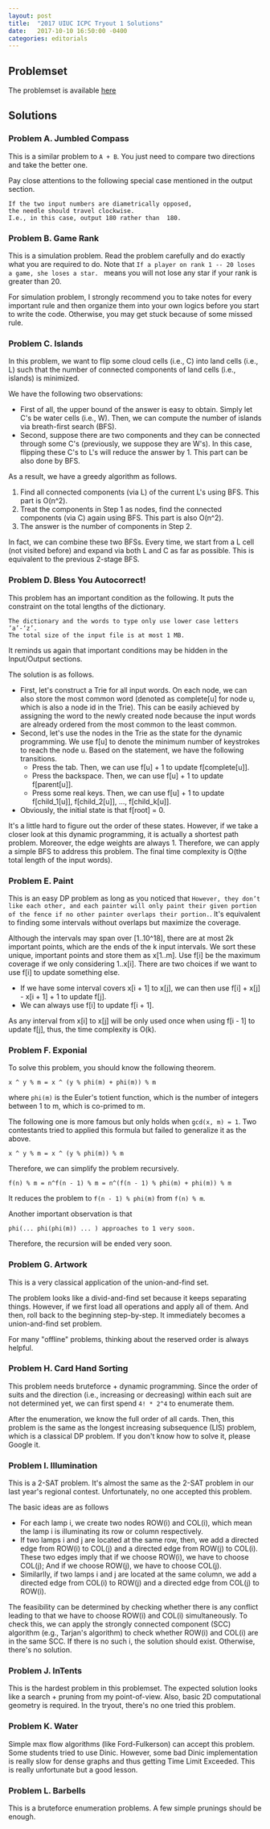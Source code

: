 ```yaml
---
layout: post
title:  "2017 UIUC ICPC Tryout 1 Solutions"
date:   2017-10-10 16:50:00 -0400
categories: editorials
---
```



## Problemset

The problemset is available [here](./files/uiuc_2017_tryout_1.pdf)

## Solutions

### Problem A. Jumbled Compass

This is a similar problem to ```A + B```. You just need to compare two directions and take the better one.

Pay close attentions to the following special case mentioned in the output section.

```
If the two input numbers are diametrically opposed, 
the needle should travel clockwise. 
I.e., in this case, output 180 rather than  180.
```

### Problem B. Game Rank

This is a simulation problem. Read the problem carefully and do exactly what you are required to do. Note that ```If a player on rank 1 -- 20 loses a game, she loses a star. ``` means you will not lose any star if your rank is greater than 20. 

For simulation problem, I strongly recommend you to take notes for every important rule and then organize them into your own logics before you start to write the code. Otherwise, you may get stuck because of some missed rule. 

### Problem C. Islands

In this problem, we want to flip some cloud cells (i.e., C) into land cells (i.e., L) such that the number of connected components of land cells (i.e., islands) is minimized.

We have the following two observations:

- First of all, the upper bound of the answer is easy to obtain. Simply let C's be water cells (i.e., W). Then, we can compute the number of islands via breath-first search (BFS).
- Second, suppose there are two components and they can be connected through some C's (previously, we suppose they are W's). In this case, flipping these C's to L's will reduce the answer by 1. This part can be also done by BFS.

As a result, we have a greedy algorithm as follows.

1. Find all connected components (via L) of the current L's using BFS. This part is O(n^2).
2. Treat the components in Step 1 as nodes, find the connected components (via C) again using BFS. This part is also O(n^2).
3. The answer is the number of components in Step 2.

In fact, we can combine these two BFSs. Every time, we start from a L cell (not visited before) and expand via both L and C as far as possible. This is equivalent to the previous 2-stage BFS.


### Problem D. Bless You Autocorrect!

This problem has an important condition as the following. It puts the constraint on the total lengths of the dictionary.

```
The dictionary and the words to type only use lower case letters ‘a’-‘z’. 
The total size of the input file is at most 1 MB.
```
It reminds us again that important conditions may be hidden in the Input/Output sections.

The solution is as follows.

- First, let's construct a Trie for all input words. On each node, we can also store the most common word (denoted as complete[u] for node u, which is also a node id in the Trie). This can be easily achieved by assigning the word to the newly created node because the input words are already ordered from the most common to the least common.
- Second, let's use the nodes in the Trie as the state for the dynamic programming. We use f[u] to denote the minimum number of keystrokes to reach the node u. Based on the statement, we have the following transitions.
    - Press the tab. Then, we can use f[u] + 1 to update f[complete[u]].
    - Press the backspace. Then, we can use f[u] + 1 to update f[parent[u]].
    - Press some real keys. Then, we can use f[u] + 1 to update f[child_1[u]], f[child_2[u]], ..., f[child_k[u]].
- Obviously, the initial state is that f[root] = 0.

It's a little hard to figure out the order of these states. However, if we take a closer look at this dynamic programming, it is actually a shortest path problem. Moreover, the edge weights are always 1. Therefore, we can apply a simple BFS to address this problem. The final time complexity is O(the total length of the input words).


### Problem E. Paint

This is an easy DP problem as long as you noticed that ```However, they don’t like each other, and each painter will only paint their given portion of the fence if no other painter overlaps their portion.```. It's equivalent to finding some intervals without overlaps but maximize the coverage.

Although the intervals may span over [1..10^18], there are at most 2k important points, which are the ends of the k input intervals. We sort these unique, important points and store them as x[1..m]. Use f[i] be the maximum coverage if we only considering 1..x[i]. There are two choices if we want to use f[i] to update something else.

  - If we have some interval covers x[i + 1] to x[j], we can then use f[i] + x[j] - x[i + 1] + 1 to update f[j].
  - We can always use f[i] to update f[i + 1].

As any interval from x[i] to x[j] will be only used once when using f[i - 1] to update f[j], thus, the time complexity is O(k).


### Problem F. Exponial

To solve this problem, you should know the following theorem.

```
x ^ y % m = x ^ (y % phi(m) + phi(m)) % m
```
where ```phi(m)``` is the Euler's totient function, which is the number of integers between 1 to m, which is co-primed to m.

The following one is more famous but only holds when ```gcd(x, m) = 1```. Two contestants tried to applied this formula but failed to generalize it as the above.
```
x ^ y % m = x ^ (y % phi(m)) % m
```

Therefore, we can simplify the problem recursively.

```
f(n) % m = n^f(n - 1) % m = n^(f(n - 1) % phi(m) + phi(m)) % m
```
It reduces the problem to ```f(n - 1) % phi(m)``` from ```f(n) % m```.

Another important observation is that 

```
phi(... phi(phi(m)) ... ) approaches to 1 very soon.
```
Therefore, the recursion will be ended very soon.


### Problem G. Artwork

This is a very classical application of the union-and-find set.

The problem looks like a divid-and-find set because it keeps separating things. However, if we first load all operations and apply all of them. And then, roll back to the beginning step-by-step. It immediately becomes a union-and-find set problem.

For many "offline" problems, thinking about the reserved order is always helpful.

### Problem H. Card Hand Sorting

This problem needs bruteforce + dynamic programming. Since the order of suits and the direction (i.e., increasing or decreasing) within each suit are not determined yet, we can first spend ```4! * 2^4``` to enumerate them.

After the enumeration, we know the full order of all cards. Then, this problem is the same as the longest increasing subsequence (LIS) problem, which is a classical DP problem. If you don't know how to solve it, please Google it.

### Problem I. Illumination

This is a 2-SAT problem. It's almost the same as the 2-SAT problem in our last year's regional contest. Unfortunately, no one accepted this problem. 

The basic ideas are as follows

- For each lamp i, we create two nodes ROW(i) and COL(i), which mean the lamp i is illuminating its row or column respectively.
- If two lamps i and j are located at the same row, then, we add a directed edge from ROW(i) to COL(j) and a directed edge from ROW(j) to COL(i). These two edges imply that if we choose ROW(i), we have to choose COL(j); And if we choose ROW(j), we have to choose COL(j). 
- Similarlly, if two lamps i and j are located at the same column, we add a directed edge from COL(i) to ROW(j) and a directed edge from COL(j) to ROW(i).

The feasibility can be determined by checking whether there is any conflict leading to that we have to choose ROW(i) and COL(i) simultaneously. To check this, we can apply the strongly connected component (SCC) algorithm (e.g., Tarjan's algorithm) to check whether ROW(i) and COL(i) are in the same SCC. If there is no such i, the solution should exist. Otherwise, there's no solution.

### Problem J. InTents

This is the hardest problem in this problemset. The expected solution looks like a search + pruning from my point-of-view. Also, basic 2D computational geometry is required. In the tryout, there's no one tried this problem.


### Problem K. Water

Simple max flow algorithms (like Ford-Fulkerson) can accept this problem. Some students tried to use Dinic. However, some bad Dinic implementation is really slow for dense graphs and thus getting Time Limit Exceeded. This is really unfortunate but a good lesson.

### Problem L. Barbells

This is a bruteforce enumeration problems. A few simple prunings should be enough.



